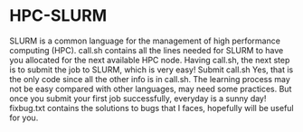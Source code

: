 # HPC-SLURM
SLURM is a common language for the management of high performance computing (HPC).
call.sh contains all the lines needed for SLURM to have you allocated for the next available HPC node.
Having call.sh, the next step is to submit the job to SLURM, which is very easy!
Submit call.sh
Yes, that is the only code since all the other info is in call.sh.
The learning process may not be easy compared with other languages, may need some practices.
But once you submit your first job successfully, everyday is a sunny day!
fixbug.txt contains the solutions to bugs that I faces, hopefully will be useful for you.
